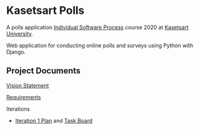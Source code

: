 # Kasetsart Polls
A polls application [Individual Software Process](https://cpske.github.io/ISP) course 2020 at [Kasetsart University](https://ku.ac.th).

Web application for conducting online polls and surveys using Python with Django.

## Project Documents
[Vision Statement](../../wiki/Vision%20Statement)

[Requirements](../../wiki/Requirements)

Iterations
* [Iteration 1 Plan](../../wiki/Iteration-1-Plan) and [Task Board](../../projects/3)
